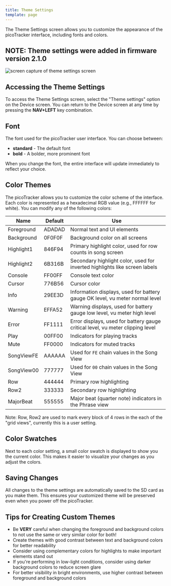 ```yaml
---
title: Theme Settings
template: page
---
```


The Theme Settings screen allows you to customize the appearance of the picoTracker interface, including fonts and colors.

## NOTE: Theme settings were added in firmware version 2.1.0

![screen capture of theme settings screen](image/theme-screen-small.png)

## Accessing the Theme Settings

To access the Theme Settings screen, select the "Theme settings" option on the Device screen. You can return to the Device screen at any time by pressing the **NAV+LEFT** key combination.

## Font

The font used for the picoTracker user interface. You can choose between:
* **standard** - The default font
* **bold** - A bolder, more prominent font

When you change the font, the entire interface will update immediately to reflect your choice.

## Color Themes

The picoTracker allows you to customize the color scheme of the interface. Each color is represented as a hexadecimal RGB value (e.g., FFFFFF for white). You can modify any of the following colors:

| Name | Default | Use |
| ---- | ------- | --- |
| Foreground | ADADAD | Normal text and UI elements |
| Background | 0F0F0F | Background color on all screens |
| Highlight1 | 846F94 | Primary highlight color, used for row counts in song screen |
| Highlight2 | 6B316B | Secondary highlight color, used for inverted highlights like screen labels |
| Console | FF00FF | Console text color |
| Cursor | 776B56 | Cursor color |
| Info | 29EE3D | Information displays, used for battery gauge OK level, vu meter normal level |
| Warning | EFFA52 | Warning displays, used for battery gauge low level, vu meter high level |
| Error | FF1111 | Error displays, used for battery gauge critical level, vu meter clipping level |
| Play | 00FF00 | Indicators for playing tracks |
| Mute | FF0000 | Indicators for muted tracks |
| SongViewFE | AAAAAA | Used for `FE` chain values in the Song View |
| SongView00 | 777777 | Used for `00` chain values in the Song View |
| Row | 444444 | Primary row highlighting |
| Row2 | 333333 | Secondary row highlighting |
| MajorBeat | 555555 | Major beat (quarter note) indicators in the Phrase view|

Note: Row, Row2 are used to mark every block of 4 rows in the each of the "grid views", currently this is a user setting.

## Color Swatches

Next to each color setting, a small color swatch is displayed to show you the current color. This makes it easier to visualize your changes as you adjust the colors.

## Saving Changes

All changes to the theme settings are automatically saved to the SD card as you make them. This ensures your customized theme will be preserved even when you power off the picoTracker.

## Tips for Creating Custom Themes

* Be **VERY** careful when changing the foreground and background colors to not use the same or very similar color for both! 
* Create themes with good contrast between text and background colors for better readability
* Consider using complementary colors for highlights to make important elements stand out
* If you're performing in low-light conditions, consider using darker background colors to reduce screen glare
* For better visibility in bright environments, use higher contrast between foreground and background colors
